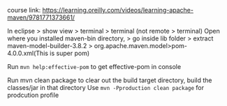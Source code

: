 course link: https://learning.oreilly.com/videos/learning-apache-maven/9781771373661/

In eclipse > show view > terminal > terminal (not remote > terminal)
Open where you installed maven-bin directory, > go inside lib folder > extract maven-model-builder-3.8.2 > org.apache.maven.model>pom-4.0.0.xml(This is super pom)

Run `mvn help:effective-pom` to get effective-pom in console


Run mvn clean package to clear out the build target directory, build the classes/jar in that directory
Use `mvn -Pproduction clean package` for prodcution profile